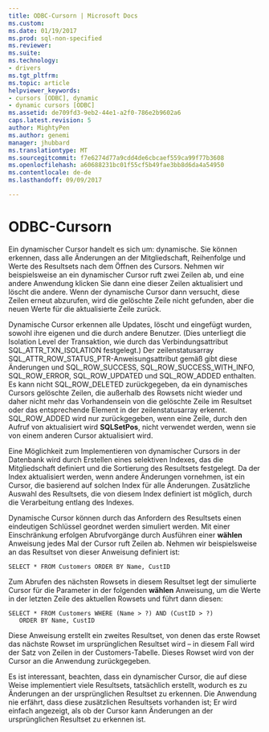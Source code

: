 ```yaml
---
title: ODBC-Cursorn | Microsoft Docs
ms.custom: 
ms.date: 01/19/2017
ms.prod: sql-non-specified
ms.reviewer: 
ms.suite: 
ms.technology:
- drivers
ms.tgt_pltfrm: 
ms.topic: article
helpviewer_keywords:
- cursors [ODBC], dynamic
- dynamic cursors [ODBC]
ms.assetid: de709fd3-9eb2-44e1-a2f0-786e2b9602a6
caps.latest.revision: 5
author: MightyPen
ms.author: genemi
manager: jhubbard
ms.translationtype: MT
ms.sourcegitcommit: f7e6274d77a9cdd4de6cbcaef559ca99f77b3608
ms.openlocfilehash: a60688231bc01f55cf5b49fae3bb8d6da4a54950
ms.contentlocale: de-de
ms.lasthandoff: 09/09/2017

---
```

# <a name="odbc-dynamic-cursors"></a>ODBC-Cursorn
Ein dynamischer Cursor handelt es sich um: dynamische. Sie können erkennen, dass alle Änderungen an der Mitgliedschaft, Reihenfolge und Werte des Resultsets nach dem Öffnen des Cursors. Nehmen wir beispielsweise an ein dynamischer Cursor ruft zwei Zeilen ab, und eine andere Anwendung klicken Sie dann eine dieser Zeilen aktualisiert und löscht die andere. Wenn der dynamische Cursor dann versucht, diese Zeilen erneut abzurufen, wird die gelöschte Zeile nicht gefunden, aber die neuen Werte für die aktualisierte Zeile zurück.  
  
 Dynamische Cursor erkennen alle Updates, löscht und eingefügt wurden, sowohl ihre eigenen und die durch andere Benutzer. (Dies unterliegt die Isolation Level der Transaktion, wie durch das Verbindungsattribut SQL_ATTR_TXN_ISOLATION festgelegt.) Der zeilenstatusarray SQL_ATTR_ROW_STATUS_PTR-Anweisungsattribut gemäß gibt diese Änderungen und SQL_ROW_SUCCESS, SQL_ROW_SUCCESS_WITH_INFO, SQL_ROW_ERROR, SQL_ROW_UPDATED und SQL_ROW_ADDED enthalten. Es kann nicht SQL_ROW_DELETED zurückgegeben, da ein dynamisches Cursors gelöschte Zeilen, die außerhalb des Rowsets nicht wieder und daher nicht mehr das Vorhandensein von die gelöschte Zeile im Resultset oder das entsprechende Element in der zeilenstatusarray erkennt. SQL_ROW_ADDED wird nur zurückgegeben, wenn eine Zeile, durch den Aufruf von aktualisiert wird **SQLSetPos**, nicht verwendet werden, wenn sie von einem anderen Cursor aktualisiert wird.  
  
 Eine Möglichkeit zum Implementieren von dynamischer Cursors in der Datenbank wird durch Erstellen eines selektiven Indexes, das die Mitgliedschaft definiert und die Sortierung des Resultsets festgelegt. Da der Index aktualisiert werden, wenn andere Änderungen vornehmen, ist ein Cursor, die basierend auf solchen Index für alle Änderungen. Zusätzliche Auswahl des Resultsets, die von diesem Index definiert ist möglich, durch die Verarbeitung entlang des Indexes.  
  
 Dynamische Cursor können durch das Anfordern des Resultsets einen eindeutigen Schlüssel geordnet werden simuliert werden. Mit einer Einschränkung erfolgen Abrufvorgänge durch Ausführen einer **wählen** Anweisung jedes Mal der Cursor ruft Zeilen ab. Nehmen wir beispielsweise an das Resultset von dieser Anweisung definiert ist:  
  
```  
SELECT * FROM Customers ORDER BY Name, CustID  
```  
  
 Zum Abrufen des nächsten Rowsets in diesem Resultset legt der simulierte Cursor für die Parameter in der folgenden **wählen** Anweisung, um die Werte in der letzten Zeile des aktuellen Rowsets und führt dann diesen:  
  
```  
SELECT * FROM Customers WHERE (Name > ?) AND (CustID > ?)  
   ORDER BY Name, CustID  
```  
  
 Diese Anweisung erstellt ein zweites Resultset, von denen das erste Rowset das nächste Rowset im ursprünglichen Resultset wird – in diesem Fall wird der Satz von Zeilen in der Customers-Tabelle. Dieses Rowset wird von der Cursor an die Anwendung zurückgegeben.  
  
 Es ist interessant, beachten, dass ein dynamischer Cursor, die auf diese Weise implementiert viele Resultsets, tatsächlich erstellt, wodurch es zu Änderungen an der ursprünglichen Resultset zu erkennen. Die Anwendung nie erfährt, dass diese zusätzlichen Resultsets vorhanden ist; Er wird einfach angezeigt, als ob der Cursor kann Änderungen an der ursprünglichen Resultset zu erkennen ist.
